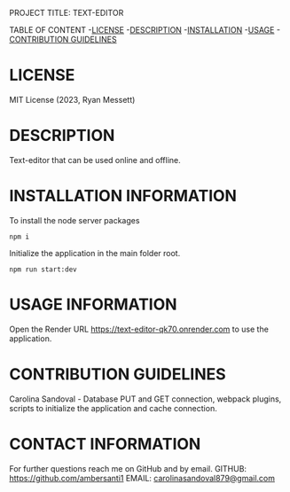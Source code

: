 PROJECT TITLE: TEXT-EDITOR

TABLE OF CONTENT 
-[LICENSE](#LICENSE) 
-[DESCRIPTION](#DESCRIPTION) 
-[INSTALLATION](#INSTALLATION) 
-[USAGE](#USAGE) -[CONTRIBUTION GUIDELINES](#CONTRIBUTION-GUIDELINES) 

# LICENSE

MIT License (2023, Ryan Messett)

# DESCRIPTION

Text-editor that can be used online and offline.

# INSTALLATION INFORMATION

To install the node server packages

```
npm i
```

Initialize the application in the main folder root.

```
npm run start:dev
```

# USAGE INFORMATION

Open the Render URL https://text-editor-qk70.onrender.com to use the application.

# CONTRIBUTION GUIDELINES

Carolina Sandoval - Database PUT and GET connection, webpack plugins, scripts to initialize the application and cache connection.

# CONTACT INFORMATION

For further questions reach me on GitHub and by email.
GITHUB: https://github.com/ambersanti1
EMAIL: carolinasandoval879@gmail.com
